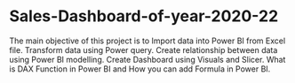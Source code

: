 # Sales-Dashboard-of-year-2020-22
The main objective of this project is to Import data into Power BI from Excel file. Transform data using Power query. Create relationship between data using Power BI modelling. Create Dashboard using Visuals and Slicer. What is DAX Function in Power BI and How you can add Formula in Power BI.
